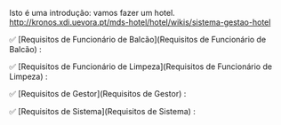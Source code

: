 Isto é uma introdução: vamos fazer um hotel. http://kronos.xdi.uevora.pt/mds-hotel/hotel/wikis/sistema-gestao-hotel


:white_check_mark: [Requisitos de Funcionário de Balcão](Requisitos de Funcionário de Balcão) :


:white_check_mark: [Requisitos de Funcionário de Limpeza](Requisitos de Funcionário de Limpeza) :


:white_check_mark: [Requisitos de Gestor](Requisitos de Gestor) :


:white_check_mark: [Requisitos de Sistema](Requisitos de Sistema) :
